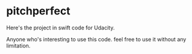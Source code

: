 # pitchperfect
Here's the project in swift code for Udacity.

Anyone who's interesting to use this code. feel free to use it without any limitation.
